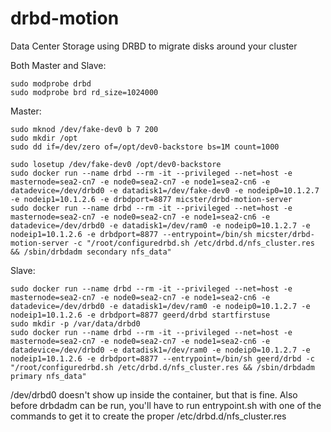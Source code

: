 # drbd-motion
Data Center Storage using DRBD to migrate disks around your cluster

Both Master and Slave:
```
sudo modprobe drbd
sudo modprobe brd rd_size=1024000
```

Master:
```
sudo mknod /dev/fake-dev0 b 7 200
sudo mkdir /opt
sudo dd if=/dev/zero of=/opt/dev0-backstore bs=1M count=1000

sudo losetup /dev/fake-dev0 /opt/dev0-backstore
sudo docker run --name drbd --rm -it --privileged --net=host -e masternode=sea2-cn7 -e node0=sea2-cn7 -e node1=sea2-cn6 -e datadevice=/dev/drbd0 -e datadisk1=/dev/fake-dev0 -e nodeip0=10.1.2.7 -e nodeip1=10.1.2.6 -e drbdport=8877 micster/drbd-motion-server
sudo docker run --name drbd --rm -it --privileged --net=host -e masternode=sea2-cn7 -e node0=sea2-cn7 -e node1=sea2-cn6 -e datadevice=/dev/drbd0 -e datadisk1=/dev/ram0 -e nodeip0=10.1.2.7 -e nodeip1=10.1.2.6 -e drbdport=8877 --entrypoint=/bin/sh micster/drbd-motion-server -c "/root/configuredrbd.sh /etc/drbd.d/nfs_cluster.res && /sbin/drbdadm secondary nfs_data"
```

Slave:
```
sudo docker run --name drbd --rm -it --privileged --net=host -e masternode=sea2-cn7 -e node0=sea2-cn7 -e node1=sea2-cn6 -e datadevice=/dev/drbd0 -e datadisk1=/dev/ram0 -e nodeip0=10.1.2.7 -e nodeip1=10.1.2.6 -e drbdport=8877 geerd/drbd startfirstuse
sudo mkdir -p /var/data/drbd0
sudo docker run --name drbd --rm -it --privileged --net=host -e masternode=sea2-cn7 -e node0=sea2-cn7 -e node1=sea2-cn6 -e datadevice=/dev/drbd0 -e datadisk1=/dev/ram0 -e nodeip0=10.1.2.7 -e nodeip1=10.1.2.6 -e drbdport=8877 --entrypoint=/bin/sh geerd/drbd -c "/root/configuredrbd.sh /etc/drbd.d/nfs_cluster.res && /sbin/drbdadm primary nfs_data"

```

/dev/drbd0 doesn't show up inside the container, but that is fine. Also before drbdadm can be run, you'll have to run entrypoint.sh with one of the commands to get it to create the proper /etc/drbd.d/nfs_cluster.res
